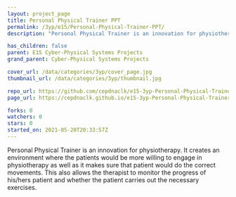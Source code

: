 ```yaml
---
layout: project_page
title: Personal Physical Trainer PPT
permalink: /3yp/e15/Personal-Physical-Trainer-PPT/
description: "Personal Physical Trainer is an innovation for physiotherapy. It creates an environment where the patients would be more willing to engage in physiotherapy   as well as it makes sure that patient would do the correct movements. This also allows the therapist to monitor the progress of his/hers patient and whether the patient carries out the necessary exercises."

has_children: false
parent: E15 Cyber-Physical Systems Projects
grand_parent: Cyber-Physical Systems Projects

cover_url: /data/categories/3yp/cover_page.jpg
thumbnail_url: /data/categories/3yp/thumbnail.jpg

repo_url: https://github.com/cepdnaclk/e15-3yp-Personal-Physical-Trainer-PPT
page_url: https://cepdnaclk.github.io/e15-3yp-Personal-Physical-Trainer-PPT

forks: 0
watchers: 0
stars: 0
started_on: 2021-05-20T20:33:57Z
---
```

Personal Physical Trainer is an innovation for physiotherapy. It creates an environment where the patients would be more willing to engage in physiotherapy   as well as it makes sure that patient would do the correct movements. This also allows the therapist to monitor the progress of his/hers patient and whether the patient carries out the necessary exercises.

